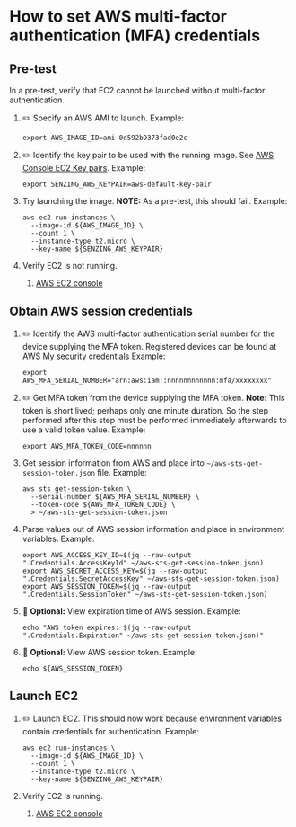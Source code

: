 # How to set AWS multi-factor authentication (MFA) credentials

## Pre-test

In a pre-test, verify that EC2 cannot be launched without multi-factor authentication.

1. :pencil2: Specify an AWS AMI to launch.
   Example:

    ```console
    export AWS_IMAGE_ID=ami-0d592b9373fad0e2c
    ```

1. :pencil2: Identify the key pair to be used with the running image.
   See [AWS Console EC2 Key pairs](https://console.aws.amazon.com/ec2/v2/home?#KeyPairs:).
   Example:

    ```console
    export SENZING_AWS_KEYPAIR=aws-default-key-pair
    ```

1. Try launching the image.
   **NOTE:** As a pre-test, this should fail.
   Example:

    ```console
    aws ec2 run-instances \
      --image-id ${AWS_IMAGE_ID} \
      --count 1 \
      --instance-type t2.micro \
      --key-name ${SENZING_AWS_KEYPAIR}
    ```

1. Verify EC2 is not running.
   1. [AWS EC2 console](https://console.aws.amazon.com/ec2/v2/home?#Instances:)

## Obtain AWS session credentials

1. :pencil2: Identify the AWS multi-factor authentication serial number for the device supplying the MFA token.
   Registered devices can be found at
   [AWS My security credentials](https://console.aws.amazon.com/iam/home?#/security_credentials)
   Example:

    ```console
    export AWS_MFA_SERIAL_NUMBER="arn:aws:iam::nnnnnnnnnnnn:mfa/xxxxxxxx"
    ```

1. :pencil2: Get MFA token from the device supplying the MFA token.
   **Note:** This token is short lived;  perhaps only one minute duration.
   So the step performed after this step must be performed immediately afterwards to use a valid token value.
   Example:

    ```console
    export AWS_MFA_TOKEN_CODE=nnnnnn
    ```

1. Get session information from AWS and place into `~/aws-sts-get-session-token.json` file.
   Example:

    ```console
    aws sts get-session-token \
      --serial-number ${AWS_MFA_SERIAL_NUMBER} \
      --token-code ${AWS_MFA_TOKEN_CODE} \
      > ~/aws-sts-get-session-token.json
    ```

1. Parse values out of AWS session information and place in environment variables.
   Example:

    ```console
    export AWS_ACCESS_KEY_ID=$(jq --raw-output ".Credentials.AccessKeyId" ~/aws-sts-get-session-token.json)
    export AWS_SECRET_ACCESS_KEY=$(jq --raw-output ".Credentials.SecretAccessKey" ~/aws-sts-get-session-token.json)
    export AWS_SESSION_TOKEN=$(jq --raw-output ".Credentials.SessionToken" ~/aws-sts-get-session-token.json)
    ```

1. :thinking: **Optional:** View expiration time of AWS session.
   Example:

    ```console
    echo "AWS token expires: $(jq --raw-output ".Credentials.Expiration" ~/aws-sts-get-session-token.json)"
    ```

1. :thinking: **Optional:** View AWS session token.
   Example:

    ```console
    echo ${AWS_SESSION_TOKEN}
    ```

## Launch EC2

1. :pencil2: Launch EC2.
   This should now work because environment variables contain credentials for authentication.
   Example:

    ```console
    aws ec2 run-instances \
      --image-id ${AWS_IMAGE_ID} \
      --count 1 \
      --instance-type t2.micro \
      --key-name ${SENZING_AWS_KEYPAIR}
    ```

1. Verify EC2 is running.
   1. [AWS EC2 console](https://console.aws.amazon.com/ec2/v2/home?#Instances:)
